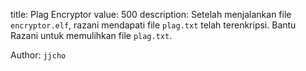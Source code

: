 title: Plag Encryptor
value: 500
description: Setelah menjalankan file `encryptor.elf`, razani mendapati file `plag.txt` telah terenkripsi. Bantu Razani untuk memulihkan file `plag.txt`.

Author: `jjcho`
